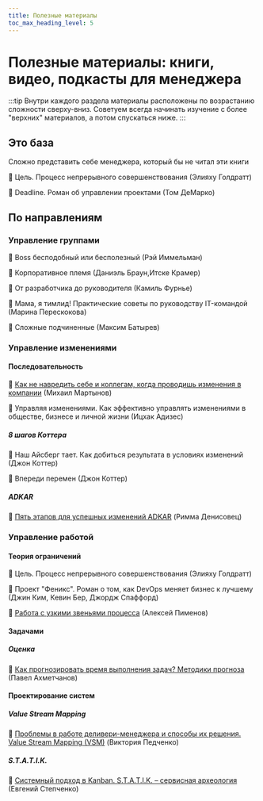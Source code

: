 ```yaml
---
title: Полезные материалы
toc_max_heading_level: 5
---
```


# Полезные материалы: книги, видео, подкасты для менеджера

:::tip
Внутри каждого раздела материалы расположены по возрастанию сложности сверху-вниз. Советуем всегда начинать изучение с более "верхних" материалов, а потом спускаться ниже.
:::

## Это база
Сложно представить себе менеджера, который бы не читал эти книги

:book: Цель. Процесс непрерывного совершенствования (Элияху Голдратт)

:book: Deadline. Роман об управлении проектами (Том ДеМарко)

## По направлениям
### Управление группами
:book: Boss бесподобный или бесполезный (Рэй Иммельман)

:book: Корпоративное племя (Даниэль Браун,Итске Крамер)

:book: От разработчика до руководителя (Камиль Фурнье)

:book: Мама, я тимлид! Практические советы по руководству IT-командой (Марина Перескокова)

:book: Сложные подчиненные (Максим Батырев)

### Управление изменениями
#### Последовательность
:movie_camera: [Как не навредить себе и коллегам, когда проводишь изменения в компании](https://youtu.be/lrri_EcgeZ4) (Михаил Мартынов)

:book: Управляя изменениями. Как эффективно управлять изменениями в обществе, бизнесе и личной жизни (Ицхак Адизес)

##### 8 шагов Коттера
:book: Наш Айсберг тает. Как добиться результата в условиях изменений (Джон Коттер)

:book: Впереди перемен (Джон Коттер)

##### ADKAR
:movie_camera: [Пять этапов для успешных изменений ADKAR](https://youtu.be/Jd-vYeL3Kb4) (Римма Денисовец)

### Управление работой
#### Теория ограничений
:book: Цель. Процесс непрерывного совершенствования (Элияху Голдратт)

:book: Проект "Феникс". Роман о том, как DevOps меняет бизнес к лучшему (Джин Ким, Кевин Бер, Джордж Спаффорд)

:movie_camera: [Работа с узкими звеньями процесса](https://youtu.be/eKNWH29NKs0) (Алексей Пименов)

#### Задачами
##### Оценка
:movie_camera: [Как прогнозировать время выполнения задач? Методики прогноза](https://youtu.be/cw1U5XXXuiI) (Павел Ахметчанов)

#### Проектирование систем
##### Valuе Stream Mapping
:movie_camera: [Проблемы в работе деливери-менеджера и способы их решения. Valuе Stream Mapping (VSM)](https://youtu.be/5YARzGJcDHg) (Виктория Педченко)

##### S.T.A.T.I.K.
:movie_camera: [Системный подход в Kanban. S.T.A.T.I.K. – сервисная археология](https://youtu.be/uI5D00zav58) (Евгений Степченко)
